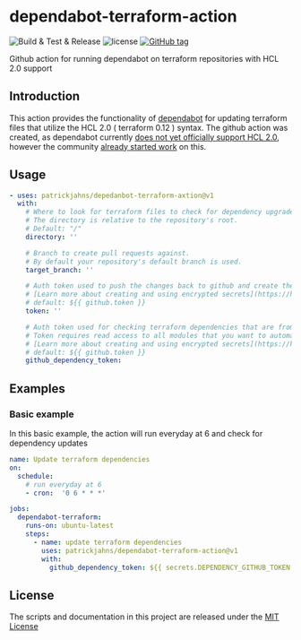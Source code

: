 # dependabot-terraform-action
![Build & Test &  Release](https://github.com/patrickjahns/dependabot-terraform-action/workflows/Build%20&%20Test%20&%20%20Release/badge.svg)
![license](https://img.shields.io/github/license/patrickjahns/dependabot-terraform-action)
[![GitHub tag](https://img.shields.io/github/tag/patrickjahns/dependabot-terraform-action.svg)](https://github.com/patrickjahns/dependabot-terraform-action/tags)

Github action for running dependabot on terraform repositories with HCL 2.0 support

## Introduction

This action provides the functionality of [dependabot](https://github.com/dependabot/) for updating terraform files that utilize the HCL 2.0 ( terraform 0.12 ) syntax.
The github action was created, as dependabot currently [does not yet officially support HCL 2.0](https://github.com/dependabot/dependabot-core/issues/1176), however the community [already started work](https://github.com/dependabot/dependabot-core/pull/1388) on this.


## Usage

<!-- start usage -->
```yaml
- uses: patrickjahns/depedanbot-terraform-axtion@v1
  with:
    # Where to look for terraform files to check for dependency upgrades.
    # The directory is relative to the repository's root.
    # Default: "/"
    directory: ''

    # Branch to create pull requests against.
    # By default your repository's default branch is used.
    target_branch: ''

    # Auth token used to push the changes back to github and create the pull request with.
    # [Learn more about creating and using encrypted secrets](https://help.github.com/en/actions/automating-your-workflow-with-github-actions/creating-and-using-encrypted-secrets)
    # default: ${{ github.token }}
    token: ''

    # Auth token used for checking terraform dependencies that are from github repositories.
    # Token requires read access to all modules that you want to automatically check for updates
    # [Learn more about creating and using encrypted secrets](https://help.github.com/en/actions/automating-your-workflow-with-github-actions/creating-and-using-encrypted-secrets)
    # default: ${{ github.token }}
    github_dependency_token:         
```
<!-- end usage -->

## Examples

### Basic example 

In this basic example, the action will run everyday at 6 and check for dependency updates

```yaml
name: Update terraform dependencies
on:
  schedule:
    # run everyday at 6
    - cron:  '0 6 * * *'

jobs:
  dependabot-terraform:
    runs-on: ubuntu-latest
    steps:
      - name: update terraform dependencies
        uses: patrickjahns/dependabot-terraform-action@v1
        with:
          github_dependency_token: ${{ secrets.DEPENDENCY_GITHUB_TOKEN }}
```

## License

The scripts and documentation in this project are released under the [MIT License](LICENSE)